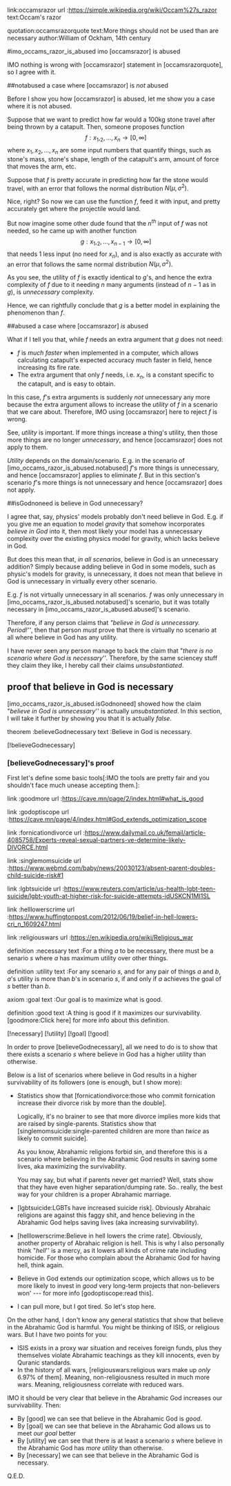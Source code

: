 link:occamsrazor
url :https://simple.wikipedia.org/wiki/Occam%27s_razor
text:Occam's razor

quotation:occamsrazorquote
text:More things should not be used than are necessary
author:William of Ockham, 14th century

#imo_occams_razor_is_abused imo [occamsrazor] is abused

IMO nothing is wrong with [occamsrazor] statement in [occamsrazorquote], so I
agree with it.

##notabused a case where [occamsrazor] is _not_ abused

Before I show you how [occamsrazor] is abused, let me show you a case
where it is not abused.

Suppose that we want to predict how far would a 100kg stone travel after being
thrown by a catapult.  Then, someone proposes function
$$f : x_1,_2,\ldots,x_n \to [0, \infty]$$
where $x_1,x_2,\ldots,x_n$ are some input numbers that quantify things, such as
stone's mass, stone's shape, length of the catapult's arm, amount of force that
moves the arm, etc.

Suppose that $f$ is pretty accurate in predicting how far the stone would
travel, with an error that follows the normal distribution $N(\mu, \sigma^2)$.

Nice, right?  So now we can use the function $f$, feed it with input, and
pretty accurately get where the projectile would land.

But now imagine some other dude found that the $n^{th}$ input of $f$ was not
needed, so he came up with another function
$$g : x_1,_2,\ldots,x_{n-1} \to [0, \infty]$$
that needs 1 less input (no need for $x_n$), and is also exactly as accurate
with an error that follows the same normal distribution $N(\mu, \sigma^2)$.

As you see, the utility of $f$ is exactly identical to $g$'s, and hence the
extra complexity of $f$ due to it needing $n$ many arguments (instead of $n-1$
as in $g$), is _unnecessary_ complexity.

Hence, we can rightfully conclude that $g$ is a better model in explaining the
phenomenon than $f$.

##abused a case where [occamsrazor] _is_ abused

What if I tell you that, while $f$ needs an extra argument that $g$ does not
need:

* $f$ is _much faster_ when implemented in a computer, which allows calculating
  catapult's expected accuracy much faster in field, hence increasing its fire
  rate.
* The extra argument that only $f$ needs, i.e. $x_n$, is a constant specific to
  the catapult, and is easy to obtain.

In this case, $f$'s extra arguments is suddenly _not_ unnecessary any more
because the extra argument allows to increase the _utility_ of $f$ in a
scenario that we care about.  Therefore, IMO using [occamsrazor] here to reject
$f$ is wrong.

See, _utility_ is important.  If more things increase a thing's utility, then
those more things are no longer _unnecessary_, and hence [occamsrazor] does not
apply to them.

_Utility_ depends on the domain/scenario.  E.g. in the scenario of
[imo_occams_razor_is_abused.notabused] $f$'s more things is unnecessary, and
hence [occamsrazor] applies to eliminate $f$.  But in this section's scenario
$f$'s more things is not unnecessary and hence [occamsrazor] does not apply.

##isGodnoneed is believe in God unnecessary?

I agree that, say, physics' models probably don't need believe in God.  E.g. if
you give me an equation to model _gravity_ that somehow incorporates _believe
in God_ into it, then most likely your model has a unnecessary complexity over
the existing physics model for gravity, which lacks believe in God.

But does this mean that, _in all scenarios_, believe in God is an unnecessary
addition?  Simply because adding believe in God in some models, such as
physic's models for gravity, is unnecessary, it does not mean that believe in
God is unnecessary in virtually every other scenario.

E.g. $f$ is not virtually unnecessary in all scenarios.  $f$ was only
unnecessary in [imo_occams_razor_is_abused.notabused]'s scenario, but it was
totally necessary in [imo_occams_razor_is_abused.abused]'s scenario.

Therefore, if any person claims that _"believe in God is unnecessary.
Period!''_, then that person _must_ prove that there is virtually no scenario
at all where believe in God has any utility.

I have never seen any person manage to back the claim that "_there is no
scenario where God is necessary_''.  Therefore, by the same sciencey stuff they
claim they like, I hereby call their claims _unsubstantiated_.

## proof that believe in God is necessary

[imo_occams_razor_is_abused.isGodnoneed] showed how the claim "_believe in God
is unnecessary_'' is actually _unsubstantiated_.  In _this_ section, I will
take it further by showing you that it is actually  _false_.

theorem :believeGodnecessary
text    :Believe in God is necessary.

[!believeGodnecessary]

### [believeGodnecessary]'s proof

First let's define some basic tools[:IMO the tools are pretty fair and you
shouldn't face much unease accepting them.]:

link    :goodmore
url     :https://cave.mn/page/2/index.html#what_is_good

link    :godoptiscope
url     :https://cave.mn/page/4/index.html#God_extends_optimization_scope

link    :fornicationdivorce
url     :https://www.dailymail.co.uk/femail/article-4085758/Experts-reveal-sexual-partners-ve-determine-likely-DIVORCE.html

link    :singlemomsuicide
url     :https://www.webmd.com/baby/news/20030123/absent-parent-doubles-child-suicide-risk#1

link    :lgbtsuicide
url     :https://www.reuters.com/article/us-health-lgbt-teen-suicide/lgbt-youth-at-higher-risk-for-suicide-attempts-idUSKCN1MI1SL

link    :helllowerscrime
url     :https://www.huffingtonpost.com/2012/06/19/belief-in-hell-lowers-cri_n_1609247.html

link    :religiouswars
url     :https://en.wikipedia.org/wiki/Religious_war


definition  :necessary
text        :For a thing $a$ to be necessary, there must be a senario $s$ where
             $a$ has maximum utility over other things.

definition  :utility
text        :For any scenario $s$, and for any pair of things $a$ and $b$,
             $a$'s utility is more than $b$'s in scenario $s$, if and only if
             $a$ achieves the goal of $s$ better than $b$.

axiom   :goal
text    :Our goal is to maximize what is good.

definition  :good
text        :A thing is good if it maximizes our survivability.
             [goodmore:Click here] for more info about this definition.

[!necessary] [!utility] [!goal] [!good] 

In order to prove [believeGodnecessary], all we need to do is to show that
there exists a scenario $s$ where believe in God has a higher utility than
otherwise.

Below is a list of scenarios where believe in God results in a higher
survivability of its followers (one is enough, but I show more):

* Statistics show that [fornicationdivorce:those who commit fornication
  increase their divorce risk by more than the double].

  Logically, it's no brainer to see that more divorce implies more kids that
  are raised by single-parents.  Statistics show that
  [singlemomsuicide:single-parented children are more than _twice_ as likely to
  commit suicide].

  As you know, Abrahamic religions forbid sin, and therefore this is a scenario
  where believing in the Abrahamic God results in saving some lives, aka
  maximizing the survivability.

  You may say, but what if parents never get married?  Well, stats show that
  they have even higher separation/dumping rate.  So.. really, the best way for
  your children is a proper Abrahamic marriage.

* [lgbtsuicide:LGBTs have increased suicide risk].  Obviously Abrahaic
  religions are against this faggy shit, and hence believing in the Abrahamic
  God helps saving lives (aka increasing survivability).

* [helllowerscrime:Believe in hell lowers the crime rate].  Obviously, another
  property of Abrahaic religion is hell.  This is why I also personally think
  "_hell_'' is a mercy, as it lowers all kinds of crime rate including
  homicide.  For those who complain about the Abrahamic God for having hell,
  think again.

* Believe in God extends our optimization scope, which allows us to
  be more likely to invest in _good_ very long-term projects that non-believers
  won' --- for more info [godoptiscope:read this].

* I can pull more, but I got tired.  So let's stop here.

On the other hand, I don't know any general statistics that show that
believe in the Abrahamic God is harmful.  You might be thinking of ISIS, or
religious wars.  But I have two points for you:

* ISIS exists in a proxy war situation and receives foreign funds, plus they
  themselves violate Abrahamic teachings as they kill innocents, even by
  Quranic standards.
* In the history of all wars, [religiouswars:religious wars make up _only_
  6.97% of them].  Meaning, non-religiousness resulted in much more wars.
  Meaning, religiousness correlate with reduced wars.

IMO it should be very clear that believe in the Abrahamic God increases our
survivability.  Then:

+ By [good] we can see that believe in the Abrahamic God is _good_.
+ By [goal] we can see that believe in the Abrahamic God allows us to meet _our
  goal_ better
+ By [utility] we can see that there is at least a scenario $s$ where believe
  in the Abrahamic God has _more utility_ than otherwise.
+ By [necessary] we can see that believe in the Abrahamic God is necessary.

Q.E.D.
